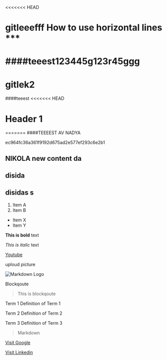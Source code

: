 
<<<<<<< HEAD
# gitleeefff				How to use horizontal lines ***

####teeest123445g123r45ggg
=======
# gitlek2
####teeest
<<<<<<< HEAD

# Header 1
=======
####TEEEEST AV NADYA
>>>>>>> 
ec964fc36a361f9192d675ad2e577ef293c6e2b1


## NIKOLA new content da


## disida


## disidas s


1. Item A
2. Item B

* Item X 
* Item Y

**This is bold** text

*This is italic* text

[Youtube](https://www.youtube.com/ "Youtube")


uploud picture

![Markdown Logo](https://markdown-here.com/img/icon256.png)


Blockqoute 

> This is blockqoute




Term 1
Definition of Term 1

Term 2
Definition of Term 2

Term 3 
Definition of Term 3


>Markdown

[Visit Google](https://www.google.com)

[Visit Linkedin](https://www.linkedin.com/in/liza-t%C3%A4llg%C3%A5rd-4967a122b/)
